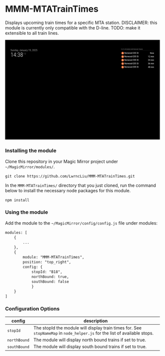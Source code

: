 # MMM-MTATrainTimes

Displays upcoming train times for a specific MTA station. DISCLAIMER: this module is currently only compatible with the D-line. TODO: make it extensible to all train lines.

![example](./documentation/example.png)

### Installing the module
Clone this repository in your Magic Mirror project under `~/MagicMirror/modules/`.
```
git clone https://github.com/LwrncLiu/MMM-MTATrainTimes.git
```

In the `MMM-MTATrainTimes/` directory that you just cloned, run the command below to install the necessary node packages for this module.
```
npm install
``` 

### Using the module
Add the module to the `~/MagicMirror/config/config.js` file under modules:
```
modules: [
    {
        ...
    },
    {
        module: "MMM-MTATrainTimes",
        position: "top_right",
        config: {
            stopId: "B18",
            northBound: true,
            southBound: false
            }
    }
]
```

### Configuration Options
| config | description | 
| --- | --- |
| `stopId` | The stopId the module will display train times for. See `stopNameMap` in `node_helper.js` for the list of available stops. |
| `northBound` | The module will display north bound trains if set to true. |
| `southBound` | The module will display south bound trains if set to true. |